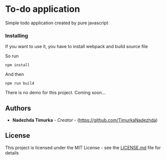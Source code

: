 # To-do application

Simple todo application created by pure javascript

### Installing

If you want to use it, you have to install webpack and build source file

So run

```
npm install
```

And then

```
npm run build
```

There is no demo for this project. Coming soon...

## Authors

* **Nadezhda Timurka** - *Creator* - (https://github.com/TimurkaNadezhda)

## License

This project is licensed under the MIT License - see the [LICENSE.md](LICENSE.md) file for details
